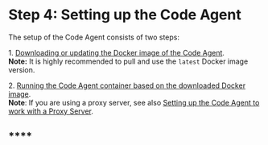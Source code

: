 # Step 4: Setting up the Code Agent

The setup of the Code Agent consists of two steps:

1\.  [Downloading or updating the Docker image of the Code Agent](https://docs.snyk.io/features/snyk-broker/snyk-broker-code-agent/setting-up-the-code-agent-broker-client-deployment/step-4-setting-up-the-code-agent/step-4.1-downloading-or-updating-the-code-agent-docker-image).\
**Note:** It is highly recommended to pull and use the `latest` Docker image version.

2\.  [Running the Code Agent container based on the downloaded Docker image](https://docs.snyk.io/features/snyk-broker/snyk-broker-code-agent/setting-up-the-code-agent-broker-client-deployment/step-5-setting-up-the-broker-client/step-5.1-downloading-or-updating-the-snyk-broker-client-docker-image). \
**Note**: If you are using a proxy server, see also [Setting up the Code Agent to work with a Proxy Server](./#setting-up-the-code-agent-to-work-with-a-proxy-server). &#x20;

## ****
